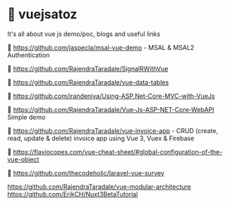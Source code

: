# 📁 vuejsatoz
It's all about vue js demo/poc, blogs and useful links

📙 https://github.com/jaspecla/msal-vue-demo - MSAL & MSAL2 Authentication 

📙 https://github.com/RajendraTaradale/SignalRWithVue

📙 https://github.com/RajendraTaradale/vue-data-tables

📙 https://github.com/irandeniya/Using-ASP.Net-Core-MVC-with-VueJs

📙 https://github.com/RajendraTaradale/Vue-Js-ASP-NET-Core-WebAPI Simple demo 

📙 https://github.com/RajendraTaradale/vue-invoice-app  - CRUD (create, read, update & delete) invoice app using Vue 3, Vuex & Firebase

📙 https://flaviocopes.com/vue-cheat-sheet/#global-configuration-of-the-vue-object

🔖 https://github.com/thecodeholic/laravel-vue-survey

https://github.com/RajendraTaradale/vue-modular-architecture
https://github.com/ErikCH/Nuxt3BetaTutorial
